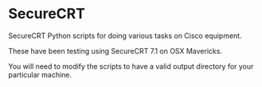 SecureCRT
=========

SecureCRT Python scripts for doing various tasks on Cisco equipment.

These have been testing using SecureCRT 7.1 on OSX Mavericks.

You will need to modify the scripts to have a valid output directory for your particular machine.
